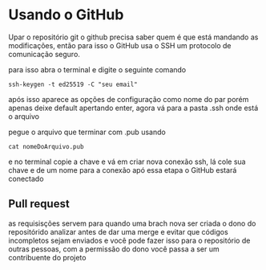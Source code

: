 # Usando o GitHub

Upar o repositório git o github precisa saber quem é que está mandando as modificações, então para isso o GitHub usa o SSH um protocolo de comunicação seguro.

para isso abra o terminal e digite o seguinte comando 

    ssh-keygen -t ed25519 -C "seu email"

após isso aparece as opções de configuração como nome do par porém apenas deixe default apertando enter, agora vá para a pasta .ssh onde está o arquivo 

pegue o arquivo que terminar com .pub usando

    cat nomeDoArquivo.pub

e no terminal copie a chave e vá em criar nova conexão ssh, lá cole sua chave e de um nome para a conexão apó essa etapa o GitHub estará conectado 

## Pull request 

as requisisções servem para quando uma brach nova ser criada o dono do repositórido analizar antes de dar uma merge e evitar que códigos incompletos sejam enviados e você pode fazer isso para o repositório de outras pessoas, com a permissão do dono você passa a ser um contribuente do projeto
